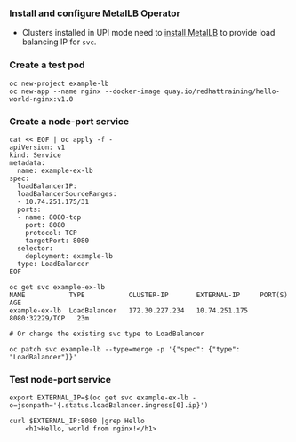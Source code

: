 ### Install and configure MetalLB Operator
* Clusters installed in UPI mode need to [install MetalLB](https://github.com/pancongliang/openshift/blob/main/operator/metallb/readme.md) to provide load balancing IP for `svc`.

### Create a test pod
~~~
oc new-project example-lb
oc new-app --name nginx --docker-image quay.io/redhattraining/hello-world-nginx:v1.0
~~~

### Create a node-port service
~~~
cat << EOF | oc apply -f -
apiVersion: v1
kind: Service
metadata:
  name: example-ex-lb
spec:
  loadBalancerIP:
  loadBalancerSourceRanges:
  - 10.74.251.175/31
  ports:
  - name: 8080-tcp
    port: 8080
    protocol: TCP
    targetPort: 8080
  selector:
    deployment: example-lb
  type: LoadBalancer
EOF

oc get svc example-ex-lb
NAME           TYPE           CLUSTER-IP       EXTERNAL-IP     PORT(S)          AGE
example-ex-lb  LoadBalancer   172.30.227.234   10.74.251.175   8080:32229/TCP   23m

# Or change the existing svc type to LoadBalancer

oc patch svc example-lb --type=merge -p '{"spec": {"type": "LoadBalancer"}}'
~~~

### Test node-port service
~~~
export EXTERNAL_IP=$(oc get svc example-ex-lb -o=jsonpath='{.status.loadBalancer.ingress[0].ip}')

curl $EXTERNAL_IP:8080 |grep Hello
    <h1>Hello, world from nginx!</h1>
~~~
